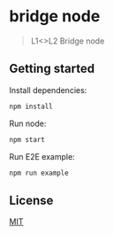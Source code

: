 # bridge node

> L1<>L2 Bridge node

## Getting started

Install dependencies:

```bash
npm install
```

Run node:

```bash
npm start
```

Run E2E example:

```bash
npm run example
```

## License

[MIT](LICENSE)
